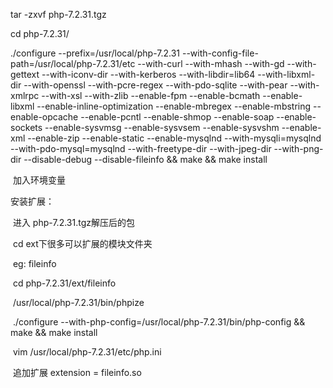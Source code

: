 

tar -zxvf php-7.2.31.tgz  







cd php-7.2.31/

./configure --prefix=/usr/local/php-7.2.31 --with-config-file-path=/usr/local/php-7.2.31/etc --with-curl --with-mhash --with-gd --with-gettext --with-iconv-dir --with-kerberos --with-libdir=lib64 --with-libxml-dir --with-openssl --with-pcre-regex --with-pdo-sqlite --with-pear --with-xmlrpc --with-xsl --with-zlib --enable-fpm --enable-bcmath --enable-libxml --enable-inline-optimization --enable-mbregex --enable-mbstring --enable-opcache --enable-pcntl --enable-shmop --enable-soap --enable-sockets --enable-sysvmsg --enable-sysvsem --enable-sysvshm --enable-xml --enable-zip --enable-static --enable-mysqlnd --with-mysqli=mysqlnd --with-pdo-mysql=mysqlnd --with-freetype-dir --with-jpeg-dir --with-png-dir --disable-debug --disable-fileinfo && make && make install 

​		加入环境变量

安装扩展：

​		进入 php-7.2.31.tgz解压后的包

​		cd ext下很多可以扩展的模块文件夹

​			eg:	fileinfo

​			cd  php-7.2.31/ext/fileinfo

​				/usr/local/php-7.2.31/bin/phpize

​				 ./configure  --with-php-config=/usr/local/php-7.2.31/bin/php-config && make && make install

​				vim /usr/local/php-7.2.31/etc/php.ini

​					追加扩展  extension = fileinfo.so

​				

​			

​		

​				

